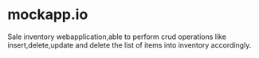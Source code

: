 # mockapp.io
Sale inventory webapplication,able to perform crud operations like insert,delete,update and delete the list of items into inventory accordingly.
